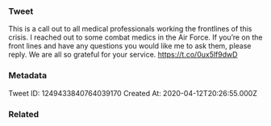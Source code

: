 ### Tweet
This is a call out to all medical professionals working the frontlines of this crisis. I reached out to some combat medics in the Air Force. If you’re on the front lines and have any questions you would like me to ask them, please reply. We are all so grateful for your service. https://t.co/0ux5lf9dwD

### Metadata
Tweet ID: 1249433840764039170
Created At: 2020-04-12T20:26:55.000Z

### Related

